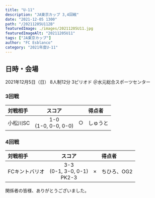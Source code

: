 ```yaml
---
title: "U-11"
description: "JA東京カップ 3,4回戦"
date: "2021-12-05 1300"
path: "/20211205U112B"
featuredImage: ./images/20211205U11.jpg
featuredImageAlt: "20211205U11"
tags: ["JA東京カップ"]
author: "FC Esblanco"
category: "2021年度U-11"
---
```


## 日時・会場

2021年12月5日（日）
8人制12分 3ピリオド
＠水元総合スポーツセンター

### 3回戦

| 対戦相手| スコア        |   | 得点者  |
|:----|:------------:|:-:|:--------|
|小松川SC| 1-0<br>(1-0, 0-0, 0-0) | ○ |しゅうと|

### 4回戦

| 対戦相手| スコア        |   | 得点者  |
|:----|:------------:|:-:|:--------|
|FCキントバリオ| 3-3<br>(0-1, 3-0, 0-1)<br/>PK2-3 | × |ちひろ、OG2|

関係者の皆様、ありがとうございました。
